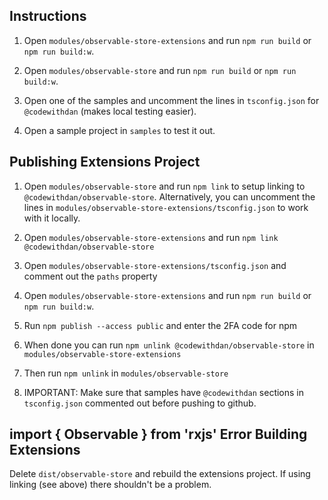 ## Instructions

1. Open `modules/observable-store-extensions` and run `npm run build` or `npm run build:w`.

1. Open `modules/observable-store` and run `npm run build` or `npm run build:w`.

1. Open one of the samples and uncomment the lines in `tsconfig.json` for `@codewithdan` (makes local testing easier).

1. Open a sample project in `samples` to test it out.


## Publishing Extensions Project

1. Open `modules/observable-store` and run `npm link` to setup linking to `@codewithdan/observable-store`. Alternatively, you can uncomment the lines in `modules/observable-store-extensions/tsconfig.json` to work with it locally.

1. Open `modules/observable-store-extensions` and run `npm link @codewithdan/observable-store`

1. Open `modules/observable-store-extensions/tsconfig.json` and comment out the `paths` property

1. Open `modules/observable-store-extensions` and run `npm run build` or `npm run build:w`.

1. Run `npm publish --access public` and enter the 2FA code for npm

1. When done you can run `npm unlink @codewithdan/observable-store` in `modules/observable-store-extensions`

1. Then run `npm unlink` in `modules/observable-store`

1. IMPORTANT: Make sure that samples have `@codewithdan` sections in `tsconfig.json` commented out before pushing to github.


## import { Observable } from 'rxjs' Error Building Extensions

Delete `dist/observable-store` and rebuild the extensions project. If using linking (see above) there shouldn't be a problem.